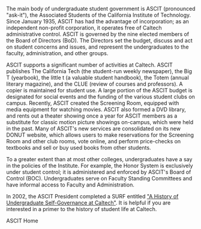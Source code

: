 The main body of undergraduate student government is ASCIT (pronounced "ask-it"), the Associated Students of the California Institute of Technology. Since January 1935, ASCIT has had the advantage of incorporation; as an independent non-profit corporation, it operates free of Caltech administrative control. ASCIT is governed by the nine elected members of the Board of Directors (BoD). The Directors set the budget, discuss and act on student concerns and issues, and represent the undergraduates to the faculty, administration, and other groups.

ASCIT supports a significant number of activities at Caltech. ASCIT publishes The California Tech (the student-run weekly newspaper), the Big T (yearbook), the little t (a valuable student handbook), the Totem (annual literary magazine), and the CLUE (review of courses and professors). A copier is maintained for student use. A large portion of the ASCIT budget is designated for social events and the funding of the various student clubs on campus. Recently, ASCIT created the Screening Room, equipped with media equipment for watching movies. ASCIT also formed a DVD library, and rents out a theater showing once a year for ASCIT members as a substitute for classic motion picture showings on-campus, which were held in the past. Many of ASCIT's new services are consolidated on its new DONUT website, which allows users to make reservations for the Screening Room and other club rooms, vote online, and perform price-checks on textbooks and sell or buy used books from other students.

To a greater extent than at most other colleges, undergraduates have a say in the policies of the Institute. For example, the Honor System is exclusively under student control; it is administered and enforced by ASCIT's Board of Control (BOC). Undergraduates serve on Faculty Standing Committees and have informal access to Faculty and Administration.

In 2002, the ASCIT President completed a SURF entitled ["A History of Undergraduate Self-Governance at Caltech"](uploaded_file/Jou02ppt.pdf). It is helpful if you are interested in a primer to the history of student life at Caltech.

ASCIT Home

